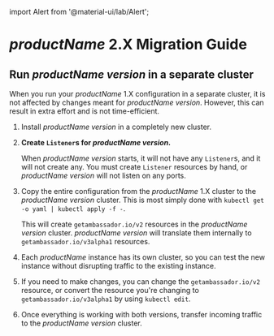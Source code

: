 import Alert from '@material-ui/lab/Alert';

# $productName$ 2.X Migration Guide

## Run $productName$ $version$ in a separate cluster

When you run your $productName$ 1.X configuration in a separate cluster, it is not affected by changes meant for $productName$ $version$. However, this can result in extra effort and is not time-efficient.

1. Install $productName$ $version$ in a completely new cluster.

2. **Create `Listener`s for $productName$ $version$.**
   
   When $productName$ $version$ starts, it will not have any `Listener`s, and it will not
   create any. You must create `Listener` resources by hand, or $productName$ $version$
   will not listen on any ports.

3. Copy the entire configuration from the $productName$ 1.X cluster to the $productName$
   $version$ cluster. This is most simply done with `kubectl get -o yaml | kubectl apply -f -`.
   
   This will create `getambassador.io/v2` resources in the $productName$ $version$ cluster.
   $productName$ $version$ will translate them internally to `getambassador.io/v3alpha1`
   resources.

4. Each $productName$ instance has its own cluster, so you can test the new
   instance without disrupting traffic to the existing instance.

5. If you need to make changes, you can change the `getambassador.io/v2` resource, or convert the resource you're changing to `getambassador.io/v3alpha1` by using
   `kubectl edit`.

6. Once everything is working with both versions, transfer incoming traffic to the $productName$
   $version$ cluster.
